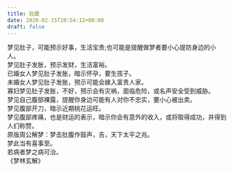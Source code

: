 ```yaml
---
title: 肚腹
date: 2020-02-15T20:54:12+08:00
draft: false
---
```


梦见肚子，可能预示好事，生活宝贵;也可能是提醒做梦者要小心提防身边的小人。<br>
梦见肚子发胀，预示发财，生活富裕。<br>
已婚女人梦见肚子发胀，暗示怀孕，要生孩子。<br>
未婚女人梦见肚子发胀，预示可能会嫁入富贵人家。<br>
寡妇梦见肚子发胀，不好，预示会有灾祸，面临危险，或名声安全受到威胁。<br>
梦见自己腹部裸露，提醒你身边可能有人对你不忠实，要小心被出卖。<br>
梦见腹部开刀，暗示近期桃花运旺。<br>
梦见腹部疼痛，也是财运的表示，暗示你会有意外的收入，或将取得成功，并得到人们称赞。<br>
原版周公解梦：梦击肚腹作鼓声，吉，天下太平之兆。<br>
梦此当有喜事至。<br>
若病者梦之病可治。<br>
《梦林玄解》
